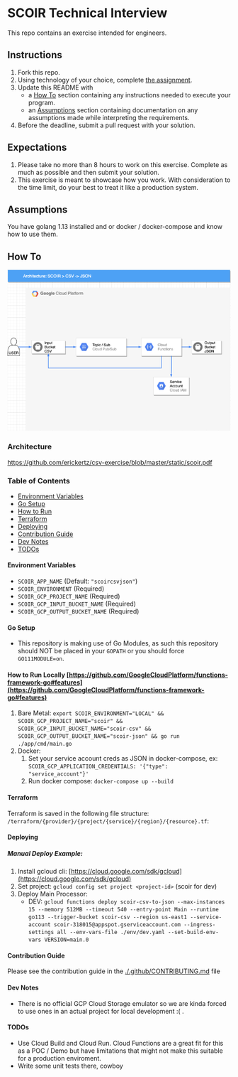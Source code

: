 # SCOIR Technical Interview
This repo contains an exercise intended for engineers.

## Instructions
1. Fork this repo.
1. Using technology of your choice, complete [the assignment](./Assignment.md).
1. Update this README with
    * a [How To](#how-to) section containing any instructions needed to execute your program.
    * an [Assumptions](#assumptions) section containing documentation on any assumptions made while interpreting the requirements.
1. Before the deadline, submit a pull request with your solution.

## Expectations
1. Please take no more than 8 hours to work on this exercise. Complete as much as possible and then submit your solution.
1. This exercise is meant to showcase how you work. With consideration to the time limit, do your best to treat it like a production system.

## Assumptions

You have golang 1.13 installed and or docker / docker-compose and know how to use them.

## How To

[![architecture](https://github.com/erickertz/csv-exercise/blob/master/static/diagram.png)](https://github.com/erickertz/csv-exercise/blob/master/static/scoir.pdf)

### Architecture
https://github.com/erickertz/csv-exercise/blob/master/static/scoir.pdf

### Table of Contents
- [Environment Variables](#environment-variables)
- [Go Setup](#go-setup)
- [How to Run](#how-to-run-locally)
- [Terraform](#terraform)
- [Deploying](#deploying)
- [Contribution Guide](#contribution-guide)
- [Dev Notes](#dev-notes)
- [TODOs](#todos)

#### Environment Variables
- `SCOIR_APP_NAME` (Default: `"scoircsvjson"`)
- `SCOIR_ENVIRONMENT` (Required)
- `SCOIR_GCP_PROJECT_NAME` (Required)
- `SCOIR_GCP_INPUT_BUCKET_NAME` (Required)
- `SCOIR_GCP_OUTPUT_BUCKET_NAME` (Required)

#### Go Setup
* This repository is making use of Go Modules, as such this repository should NOT be placed in your `GOPATH` or you should force `GO111MODULE=on`.

#### How to Run Locally [https://github.com/GoogleCloudPlatform/functions-framework-go#features](https://github.com/GoogleCloudPlatform/functions-framework-go#features)
1. Bare Metal:
   `export SCOIR_ENVIRONMENT="LOCAL" && SCOIR_GCP_PROJECT_NAME="scoir" && SCOIR_GCP_INPUT_BUCKET_NAME="scoir-csv" && SCOIR_GCP_OUTPUT_BUCKET_NAME="scoir-json" && go run ./app/cmd/main.go`
2. Docker:
   1. Set your service account creds as JSON in docker-compose, ex: `SCOIR_GCP_APPLICATION_CREDENTIALS: '{"type": "service_account"}'`
   2. Run docker compose: `docker-compose up --build`

#### Terraform
Terraform is saved in the following file structure: `/terraform/{provider}/{project/{service}/{region}/{resource}.tf`:

#### Deploying
##### Manual Deploy Example:
1. Install gcloud cli: [https://cloud.google.com/sdk/gcloud](https://cloud.google.com/sdk/gcloud)
2. Set project: `gcloud config set project <project-id>` (scoir for dev)
3. Deploy Main Processor:
   * DEV: `gcloud functions deploy scoir-csv-to-json --max-instances 15 --memory 512MB --timeout 540 --entry-point Main --runtime go113 --trigger-bucket scoir-csv --region us-east1 --service-account scoir-318015@appspot.gserviceaccount.com --ingress-settings all --env-vars-file ./env/dev.yaml --set-build-env-vars VERSION=main.0`

#### Contribution Guide
Please see the contribution guide in the [./.github/CONTRIBUTING.md](./.github/CONTRIBUTING.md) file

#### Dev Notes
- There is no official GCP Cloud Storage emulator so we are kinda forced to use ones in an actual project for local development :( .

#### TODOs
- Use Cloud Build and Cloud Run. Cloud Functions are a great fit for this as a POC / Demo but have limitations that might not make this suitable for a production enviroment.
- Write some unit tests there, cowboy
